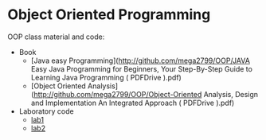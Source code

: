 # Object Oriented Programming 

OOP class material and code:
- Book
   - [Java easy Programming](http://github.com/mega2799/OOP/JAVA Easy Java Programming for Beginners, Your Step-By-Step Guide to Learning Java Programming ( PDFDrive ).pdf)
   - [Object Oriented Analysis](http://github.com/mega2799/OOP/Object-Oriented Analysis, Design and Implementation An Integrated Approach ( PDFDrive ).pdf) 
- Laboratory code
  	- [lab1](http://github/mega2799/OOP/lab01)
  	- [lab2](http://github/mega2799/OOP/lab02)
